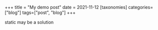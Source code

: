 +++
title = "My demo post"
date = 2021-11-12
[taxonomies]
categories=["blog"]
tags=["post", "blog"]
+++

static may be a solution
